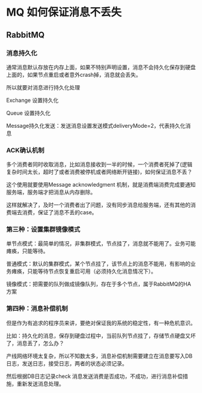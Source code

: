 # MQ 如何保证消息不丢失

## RabbitMQ

### 消息持久化

   通常消息默认存放在内存上面，如果不特别声明设置，消息不会持久化保存到硬盘上面的，如果节点重启或者意外crash掉，消息就会丢失。

   所以就要对消息进行持久化处理

   Exchange 设置持久化

   Queue 设置持久化

   Message持久化发送：发送消息设置发送模式deliveryMode=2，代表持久化消息

### ACK确认机制

多个消费者同时收取消息，比如消息接收到一半的时候，一个消费者死掉了(逻辑复杂时间太长，超时了或者消费被停机或者网络断开链接)，如何保证消息不丢？

这个使用就要使用Message acknowledgment 机制，就是消费端消费完成要通知服务端，服务端才把消息从内存删除。

这样就解决了，及时一个消费者出了问题，没有同步消息给服务端，还有其他的消费端去消费，保证了消息不丢的case。

### 第三种：设置集群镜像模式

单节点模式：最简单的情况，非集群模式，节点挂了，消息就不能用了。业务可能瘫痪，只能等待。

普通模式：默认的集群模式，某个节点挂了，该节点上的消息不能用，有影响的业务瘫痪，只能等待节点恢复重启可用（必须持久化消息情况下）。

镜像模式：把需要的队列做成镜像队列，存在于多个节点，属于RabbitMQ的HA方案

### 第四种：消息补偿机制

但是作为有追求的程序员来讲，要绝对保证我的系统的稳定性，有一种危机意识。

比如：持久化的消息，保存到硬盘过程中，当前队列节点挂了，存储节点硬盘又坏了，消息丢了，怎么办？

产线网络环境太复杂，所以不知数太多，消息补偿机制需要建立在消息要写入DB日志，发送日志，接受日志，两者的状态必须记录。

然后根据DB日志记录check 消息发送消费是否成功，不成功，进行消息补偿措施，重新发送消息处理。

